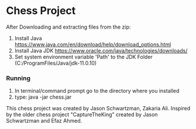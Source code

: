 # Chess Project

After Downloading and extracting files from the zip:

1. Install Java
https://www.java.com/en/download/help/download_options.html
2. Install Java JDK
https://www.oracle.com/java/technologies/downloads/
3. Set system environment variable 'Path' to the JDK Folder (C:/ProgramFiles/Java/jdk-11.0.10)

### Running

1. In terminal/command prompt go to the directory where you installed
2. type: java -jar chess.jar

This chess project was created by Jason Schwartzman, Zakaria Ali. Inspired by the older chess project "CaptureTheKing" created by Jason Schwartzman and Efaz Ahmed.

